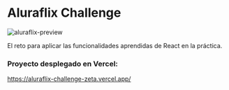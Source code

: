 # Aluraflix Challenge
![aluraflix-preview](https://github.com/user-attachments/assets/0925993c-d750-42da-94d9-b18f9f149cba)

El reto para aplicar las funcionalidades aprendidas de React en la práctica.


### Proyecto desplegado en Vercel:
https://aluraflix-challenge-zeta.vercel.app/

